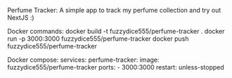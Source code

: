 Perfume Tracker: 
A simple app to track my perfume collection and try out NextJS :)

Docker commands:
docker build -t fuzzydice555/perfume-tracker .
docker run -p 3000:3000 fuzzydice555/perfume-tracker
docker push fuzzydice555/perfume-tracker   

Docker compose:
services:
    perfume-tracker:
        image: fuzzydice555/perfume-tracker
        ports:
          - 3000:3000
        restart: unless-stopped